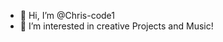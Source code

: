 - 👋 Hi, I’m @Chris-code1
- 👀 I’m interested in creative Projects and Music!


<!---
Chris-code1/Chris-code1 is a ✨ special ✨ repository because its `README.md` (this file) appears on your GitHub profile.
You can click the Preview link to take a look at your changes.
--->
